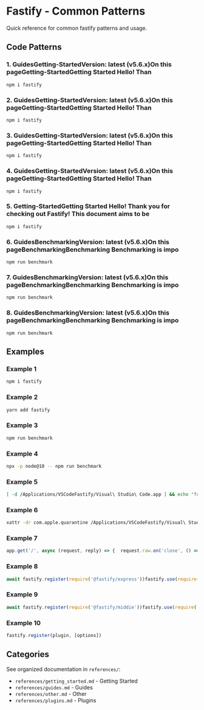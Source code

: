 # Fastify - Common Patterns

Quick reference for common fastify patterns and usage.

## Code Patterns

### 1. GuidesGetting-StartedVersion: latest (v5.6.x)On this pageGetting-StartedGetting Started​ Hello! Than

```
npm i fastify
```

### 2. GuidesGetting-StartedVersion: latest (v5.6.x)On this pageGetting-StartedGetting Started​ Hello! Than

```
npm i fastify
```

### 3. GuidesGetting-StartedVersion: latest (v5.6.x)On this pageGetting-StartedGetting Started​ Hello! Than

```
npm i fastify
```

### 4. GuidesGetting-StartedVersion: latest (v5.6.x)On this pageGetting-StartedGetting Started​ Hello! Than

```
npm i fastify
```

### 5. Getting-StartedGetting Started​ Hello! Thank you for checking out Fastify! This document aims to be 

```
npm i fastify
```

### 6. GuidesBenchmarkingVersion: latest (v5.6.x)On this pageBenchmarkingBenchmarking​ Benchmarking is impo

```
npm run benchmark
```

### 7. GuidesBenchmarkingVersion: latest (v5.6.x)On this pageBenchmarkingBenchmarking​ Benchmarking is impo

```
npm run benchmark
```

### 8. GuidesBenchmarkingVersion: latest (v5.6.x)On this pageBenchmarkingBenchmarking​ Benchmarking is impo

```
npm run benchmark
```

## Examples

### Example 1

```sh
npm i fastify
```

### Example 2

```sh
yarn add fastify
```

### Example 3

```sh
npm run benchmark
```

### Example 4

```sh
npx -p node@10 -- npm run benchmark
```

### Example 5

```sh
[ -d /Applications/VSCodeFastify/Visual\ Studio\ Code.app ] && echo "found"
```

### Example 6

```sh
xattr -dr com.apple.quarantine /Applications/VSCodeFastify/Visual\ Studio\ Code.app
```

### Example 7

```js
app.get('/', async (request, reply) => {  request.raw.on('close', () => {    if (request.raw.aborted) {      app.log.info('request closed')    }  })  await sleep(3000)  reply.code(200).send({ ok: true })})
```

### Example 8

```js
await fastify.register(require('@fastify/express'))fastify.use(require('cors')())fastify.use(require('dns-prefetch-control')())fastify.use(require('frameguard')())fastify.use(require('hsts')())fastify.use(require('ienoopen')())fastify.use(require('x-xss-protection')())
```

### Example 9

```js
await fastify.register(require('@fastify/middie'))fastify.use(require('cors')())
```

### Example 10

```js
fastify.register(plugin, [options])
```


## Categories

See organized documentation in `references/`:

- `references/getting_started.md` - Getting Started
- `references/guides.md` - Guides
- `references/other.md` - Other
- `references/plugins.md` - Plugins
